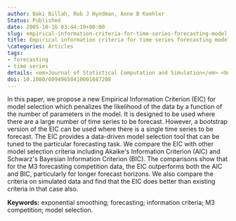 ```yaml
---
author: Baki Billah, Rob J Hyndman, Anne B Koehler
Status: Published
date: 2005-10-16 03:44:19+00:00
slug: empirical-information-criteria-for-time-series-forecasting-model-selection
title: Empirical information criteria for time series forecasting model selection
\categories: Articles
tags:
- forecasting
- time series
details: <em>Journal of Statistical Computation and Simulation</em> <b>75</b>(10), 831-840
doi: 10.1080/00949650410001687208
---
```


In this paper, we propose a new Empirical Information Criterion (EIC) for model selection which penalizes the likelihood of the data by a function of the number of parameters in the model. It is designed to be used where there are a large number of time series to be forecast. However, a bootstrap version of the EIC can be used where there is a single time series to be forecast. The EIC provides a data-driven model selection tool that can be tuned to the particular forecasting task. We compare the EIC with other model selection criteria including Akaike's Information Criterion (AIC) and Schwarz's Bayesian Information Criterion (BIC). The comparisons show that for the M3 forecasting competition data, the EIC outperforms both the AIC and BIC, particularly for longer forecast horizons. We also compare the criteria on simulated data and find that the EIC does better than existing criteria in that case also.

**Keywords:** exponential smoothing; forecasting; information criteria; M3 competition; model selection.
